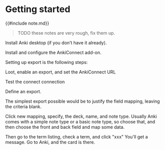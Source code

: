 # Getting started

{{#include note.md}}

> TODO these notes are very rough, fix them up.

Install Anki desktop (if you don’t have it already).

Install and configure the AnkiConnect add-on.

Setting up export is the following steps:

Loot, enable an export, and set the AnkiConnect URL

Test the connect connection

Define an export.

The simplest export possible would be to justify the field mapping, leaving the criteria blank.

Click new mapping, specify, the deck, name, and note type. Usually Anki comes with a simple note type or a basic note type, so choose that, and then choose the front and back field and map some data.

Then go to the term listing, check a term, and click "xxx"  You'll get a message.  Go to Anki, and the card is there.

